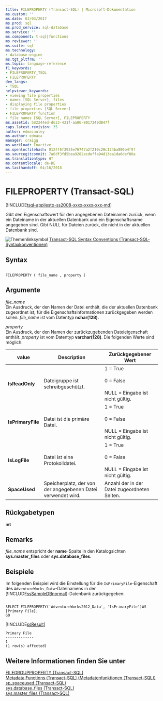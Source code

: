 ```yaml
---
title: FILEPROPERTY (Transact-SQL) | Microsoft-Dokumentation
ms.custom: ''
ms.date: 03/03/2017
ms.prod: sql
ms.prod_service: sql-database
ms.service: ''
ms.component: t-sql|functions
ms.reviewer: ''
ms.suite: sql
ms.technology:
- database-engine
ms.tgt_pltfrm: ''
ms.topic: language-reference
f1_keywords:
- FILEPROPERTY_TSQL
- FILEPROPERTY
dev_langs:
- TSQL
helpviewer_keywords:
- viewing file properties
- names [SQL Server], files
- displaying file properties
- file properties [SQL Server]
- FILEPROPERTY function
- file names [SQL Server], FILEPROPERTY
ms.assetid: b82244ed-d623-431f-aa06-8017349d847f
caps.latest.revision: 35
author: edmacauley
ms.author: edmaca
manager: craigg
ms.workload: Inactive
ms.openlocfilehash: 0124f6f3935e76747a2f210c20c124ba800b4f9f
ms.sourcegitcommit: 7a6df3fd5bea9282ecdeffa94d13ea1da6def80a
ms.translationtype: HT
ms.contentlocale: de-DE
ms.lasthandoff: 04/16/2018
---
```

# <a name="fileproperty-transact-sql"></a>FILEPROPERTY (Transact-SQL)
[!INCLUDE[tsql-appliesto-ss2008-xxxx-xxxx-xxx-md](../../includes/tsql-appliesto-ss2008-xxxx-xxxx-xxx-md.md)]

  Gibt den Eigenschaftswert für den angegebenen Dateinamen zurück, wenn ein Dateiname in der aktuellen Datenbank und ein Eigenschaftsname angegeben sind. Gibt NULL für Dateien zurück, die nicht in der aktuellen Datenbank sind.  
  
 ![Themenlinksymbol](../../database-engine/configure-windows/media/topic-link.gif "Topic link icon") [Transact-SQL Syntax Conventions (Transact-SQL-Syntaxkonventionen)](../../t-sql/language-elements/transact-sql-syntax-conventions-transact-sql.md)  
  
## <a name="syntax"></a>Syntax  
  
```  
  
FILEPROPERTY ( file_name , property )  
```  
  
## <a name="arguments"></a>Argumente  
 *file_name*  
 Ein Ausdruck, der den Namen der Datei enthält, die der aktuellen Datenbank zugeordnet ist, für die Eigenschaftsinformationen zurückgegeben werden sollen. *file_name* ist vom Datentyp **nchar(128)**.  
  
 *property*  
 Ein Ausdruck, der den Namen der zurückzugebenden Dateieigenschaft enthält. *property* ist vom Datentyp **varchar(128)**. Die folgenden Werte sind möglich.  
  
|value|Description|Zurückgegebener Wert|  
|-----------|-----------------|--------------------|  
|**IsReadOnly**|Dateigruppe ist schreibgeschützt.|1 = True<br /><br /> 0 = False<br /><br /> NULL = Eingabe ist nicht gültig.|  
|**IsPrimaryFile**|Datei ist die primäre Datei.|1 = True<br /><br /> 0 = False<br /><br /> NULL = Eingabe ist nicht gültig.|  
|**IsLogFile**|Datei ist eine Protokolldatei.|1 = True<br /><br /> 0 = False<br /><br /> NULL = Eingabe ist nicht gültig.|  
|**SpaceUsed**|Speicherplatz, der von der angegebenen Datei verwendet wird.|Anzahl der in der Datei zugeordneten Seiten.|  
  
## <a name="return-types"></a>Rückgabetypen  
 **int**  
  
## <a name="remarks"></a>Remarks  
 *file_name* entspricht der **name**-Spalte in den Katalogsichten **sys.master_files** oder **sys.database_files**.  
  
## <a name="examples"></a>Beispiele  
 Im folgenden Beispiel wird die Einstellung für die `IsPrimaryFile`-Eigenschaft des `AdventureWorks_Data`-Dateinamens in der [!INCLUDE[ssSampleDBnormal](../../includes/sssampledbnormal-md.md)]-Datenbank zurückgegeben.  
  
```  
  
SELECT FILEPROPERTY('AdventureWorks2012_Data', 'IsPrimaryFile')AS [Primary File];  
GO  
```  
  
 [!INCLUDE[ssResult](../../includes/ssresult-md.md)]  
  
```  
Primary File   
-------------  
1  
(1 row(s) affected)  
```  
  
## <a name="see-also"></a>Weitere Informationen finden Sie unter  
 [FILEGROUPPROPERTY &#40;Transact-SQL&#41;](../../t-sql/functions/filegroupproperty-transact-sql.md)   
 [Metadata Functions &#40;Transact-SQL&#41; (Metadatenfunktionen &#40;Transact-SQL&#41;)](../../t-sql/functions/metadata-functions-transact-sql.md)   
 [sp_spaceused &#40;Transact-SQL&#41;](../../relational-databases/system-stored-procedures/sp-spaceused-transact-sql.md)   
 [sys.database_files &#40;Transact-SQL&#41;](../../relational-databases/system-catalog-views/sys-database-files-transact-sql.md)   
 [sys.master_files &#40;Transact-SQL&#41;](../../relational-databases/system-catalog-views/sys-master-files-transact-sql.md)  
  
  
